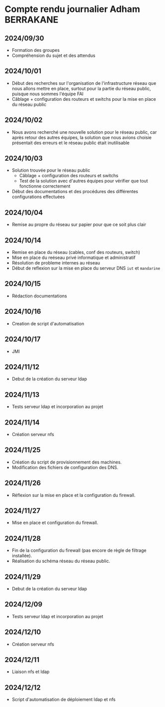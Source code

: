 # Compte rendu journalier Adham BERRAKANE

## 2024/09/30
- Formation des groupes
- Compréhension du sujet et des attendus

## 2024/10/01
- Début des recherches sur l'organisation de l'infrastructure réseau que nous allons mettre en place, surtout pour la partie du réseau public, puisque nous sommes l'équipe FAI
- Câblage + configuration des routeurs et switchs pour la mise en place du réseau public

## 2024/10/02
- Nous avons recherché une nouvelle solution pour le réseau public, car après retour des autres équipes, la solution que nous avions choisie présentait des erreurs et le réseau public était inutilisable

## 2024/10/03
- Solution trouvée pour le réseau public
    + Câblage + configuration des routeurs et switchs
    + Test de la solution avec d'autres équipes pour vérifier que tout fonctionne correctement
- Début des documentations et des procédures des différentes configurations effectuées

## 2024/10/04
- Remise au propre du réseau sur papier pour que ce soit plus clair

## 2024/10/14
- Remise en place du réseau (cables, conf des routeurs, switch)
- Mise en place du reéseau privé informatique et administratif
- Résolution de probleme internes au réseau
- Début de reflexion sur la mise en place du serveur DNS `iut` et `mandarine` 

## 2024/10/15
- Rédaction documentations

## 2024/10/16
- Creation de script d'automatisation 

## 2024/10/17
- JMI


## 2024/11/12  
- Debut de la création du serveur ldap

## 2024/11/13  
- Tests serveur ldap et incorporation au projet

## 2024/11/14  
- Création serveur nfs

## 2024/11/25  
- Création du script de provisionnement des machines.  
- Modification des fichiers de configuration des DNS.  

## 2024/11/26  
- Réflexion sur la mise en place et la configuration du firewall.  

## 2024/11/27  
- Mise en place et configuration du firewall.  

## 2024/11/28  
- Fin de la configuration du firewall (pas encore de règle de filtrage installée).  
- Réalisation du schéma réseau du réseau public.  

## 2024/11/29  
- Debut de la création du serveur ldap

## 2024/12/09
- Tests serveur ldap et incorporation au projet

## 2024/12/10
- Création serveur nfs

## 2024/12/11
- Liaison nfs et ldap

## 2024/12/12
- Script d'automatisation de déploiement ldap et nfs

